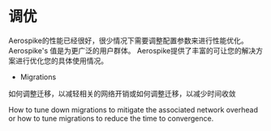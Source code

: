 # 调优


Aerospike的性能已经很好，很少情况下需要调整配置参数来进行性能优化。Aerospike's 值是为更广泛的用户群体。
Aerospike提供了丰富的可让您的解决方案进行优化您的具体使用情况。


* Migrations

如何调整迁移，以减轻相关的网络开销或如何调整迁移，以减少时间收敛

How to tune down migrations to mitigate the associated network overhead or how to tune migrations to reduce the time to convergence.
